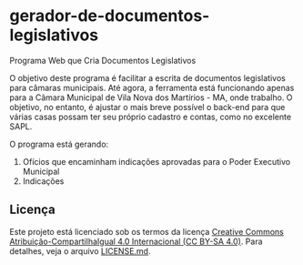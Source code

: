 # gerador-de-documentos-legislativos
Programa Web que Cria Documentos Legislativos

O objetivo deste programa é facilitar a escrita de documentos legislativos para câmaras municipais.
Até agora, a ferramenta está funcionando apenas para a Câmara Municipal de Vila Nova dos Martírios - MA, onde trabalho.
O objetivo, no entanto, é ajustar o mais breve possível o back-end para que várias casas possam ter seu próprio cadastro e contas, como no excelente SAPL.

O programa está gerando:
1. Ofícios que encaminham indicações aprovadas para o Poder Executivo Municipal
2. Indicações 

## Licença
Este projeto está licenciado sob os termos da licença [Creative Commons Atribuição-CompartilhaIgual 4.0 Internacional (CC BY-SA 4.0)](https://creativecommons.org/licenses/by-sa/4.0/).
Para detalhes, veja o arquivo [LICENSE.md](LICENSE.md).
